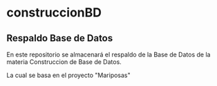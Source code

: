# construccionBD
## Respaldo Base de Datos

En este repositorio se almacenará el respaldo de la Base de Datos
de la materia Construccion de Base de Datos.

La cual se basa en el proyecto "Mariposas"
